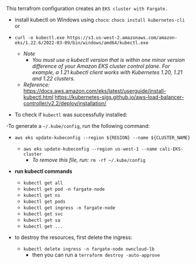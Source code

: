 This terrafrom configuration creates an `EKS cluster with Fargate.`

- install kubectl on Windows using `choco`:
`choco install kubernetes-cli` or 
- `curl -o kubectl.exe https://s3.us-west-2.amazonaws.com/amazon-eks/1.22.6/2022-03-09/bin/windows/amd64/kubectl.exe`
    - *Note*
        - *You must use a kubectl version that is within one minor version difference of your Amazon EKS cluster control plane. For example, a 1.21 kubectl client works with Kubernetes 1.20, 1.21 and 1.22 clusters.*
    - *Reference:*  
    https://docs.aws.amazon.com/eks/latest/userguide/install-kubectl.html
    https://kubernetes-sigs.github.io/aws-load-balancer-controller/v2.2/deploy/installation/
    

- To check if `kubectl` was successfully installed: 

-To generate a `~/.kube/config`, run the following command:
- `aws eks update-kubeconfig --region ${REGION} --name ${CLUSTER_NAME}`
    - `aws eks update-kubeconfig --region us-west-1 --name cali-EKS-cluster`
        - *To remove this file, run:* `rm -rf ~/.kube/config`

- **run kubectl commands**
    - `kubectl get all`
    - `kubectl get pod -n fargate-node`
    - `kubectl get ns`
    - `kubectl get pods`
    - `kubectl get ingress -n fargate-node`
    - `kubectl get svc`
    - `kubectl get sa`
    - `kubectl get ...`
- to destroy the resources, first delete the ingress:
    - `kubectl delete ingress -n fargate-node owncloud-lb`
        - then you can run a `terraform destroy -auto-approve`